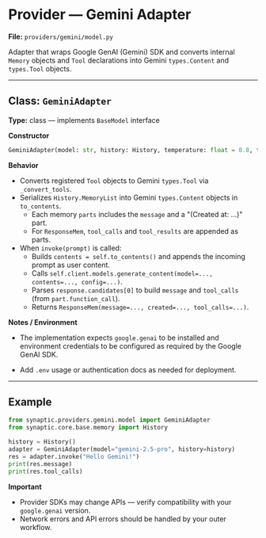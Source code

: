 # Provider — Gemini Adapter

**File:** `providers/gemini/model.py`

Adapter that wraps Google GenAI (Gemini) SDK and converts internal `Memory`
objects and `Tool` declarations into Gemini `types.Content` and `types.Tool`
objects.

---

## Class: `GeminiAdapter`

**Type:** class — implements `BaseModel` interface

**Constructor**

```py
GeminiAdapter(model: str, history: History, temperature: float = 0.8, tools: list | None = None)
```

**Behavior**

- Converts registered `Tool` objects to Gemini `types.Tool` via `_convert_tools`.
- Serializes `History.MemoryList` into Gemini `types.Content` objects in `to_contents`.
  - Each memory `parts` includes the `message` and a "(Created at: ...)" part.
  - For `ResponseMem`, `tool_calls` and `tool_results` are appended as parts.
- When `invoke(prompt)` is called:
  - Builds `contents = self.to_contents()` and appends the incoming prompt as user content.
  - Calls `self.client.models.generate_content(model=..., contents=..., config=...)`.
  - Parses `response.candidates[0]` to build `message` and `tool_calls` (from `part.function_call`).
  - Returns `ResponseMem(message=..., created=..., tool_calls=...)`.

**Notes / Environment**

- The implementation expects `google.genai` to be installed and environment credentials to be configured as required by the Google GenAI SDK.

- Add `.env` usage or authentication docs as needed for deployment.

---

## Example

```py
from synaptic.providers.gemini.model import GeminiAdapter
from synaptic.core.base.memory import History

history = History()
adapter = GeminiAdapter(model="gemini-2.5-pro", history=history)
res = adapter.invoke("Hello Gemini!")
print(res.message)
print(res.tool_calls)
```

**Important**

- Provider SDKs may change APIs — verify compatibility with your `google.genai` version.
- Network errors and API errors should be handled by your outer workflow.
